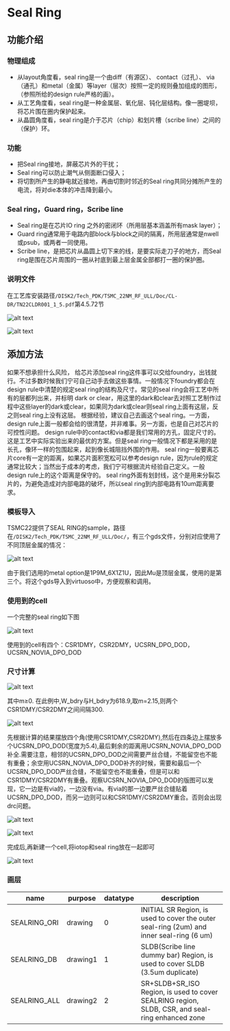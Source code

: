 # Seal Ring

## 功能介绍

### 物理组成

- 从layout角度看，seal ring是一个由diff（有源区）、 contact（过孔）、 via（通孔）和metal（金属）等layer（层次）按照一定的规则叠加组成的图形，（参照所给的design rule严格的画）。
- 从工艺角度看，seal ring是一种金属层、氧化层、钝化层结构。像一圈堤坝，将芯片围在圈内保护起来。
- 从晶圆角度看，seal ring是介于芯片（chip）和划片槽（scribe line）之间的（保护）环。

### 功能

- 把Seal ring接地，屏蔽芯片外的干扰；
- Seal ring可以防止潮气从侧面断口侵入；
- 将切割所产生的静电就近接地，再由切割时邻近的Seal ring共同分摊所产生的电流，将对die本体的冲击降到最小。

### Seal ring，Guard ring，Scribe line

- Seal ring是在芯片IO ring 之外的密闭环（所用层基本涵盖所有mask layer）；
- Guard ring通常用于电路内部block与block之间的隔离，所用层通常是nwell 或psub，或两者一同使用。
- Scribe line，是把芯片从晶圆上切下来的线，是要实际走刀子的地方，而Seal ring是围在芯片周围的一圈从衬底到最上层金属全部都打一圈的保护圈。

### 说明文件

在工艺库安装路径`/DISK2/Tech_PDK/TSMC_22NM_RF_ULL/Doc/CL-DR/TN22CLDR001_1_5.pdf`第4.5.72节

![alt text](images/image-49.png)

![alt text](images/image-42.png)

## 添加方法

如果不想承担什么风险， 给芯片添加seal ring这件事可以交给foundry，出钱就行。不过多数时候我们宁可自己动手去做这些事情。一般情况下foundry都会在design rule中清楚的规定seal ring的结构及尺寸。常见的seal ring会将工艺中所有的层都列出来，并标明 dark or clear，用这里的dark和clear去对照工艺制作过程中这些layer的dark或clear，如果同为dark或clear则seal ring上面有这层，反之则seal ring上没有这层。
根据经验，建议自己去画这个seal ring。一方面，design rule上面一般都会给的很清楚，并非难事。另一方面，也是自己对芯片的可控性问题。
design rule中的contact和via都是我们常用的方孔，固定尺寸的。这是工艺中实际实验出来的最优的方案。但是seal ring一般情况下都是采用的是长孔，像环一样的包围起来，起到像长城阻挡外围的作用。
seal ring一般要离芯片core有一定的距离，如果芯片面积宽松可以参考design rule，因为rule的规定通常比较大；当然出于成本的考虑，我们宁可根据流片经验自己定义。一般design rule上的这个距离是保守的。
seal ring外面有划封线，这个是用来分裂芯片的，为避免造成对内部电路的破坏，所以seal ring到内部电路有10um距离要求。

### 模板导入

TSMC22提供了SEAL RING的sample，路径在`/DISK2/Tech_PDK/TSMC_22NM_RF_ULL/Doc/`，有三个gds文件，分别对应使用了不同顶层金属的情况：

![alt text](images/image-43.png)

由于我们选用的metal option是1P9M_6X1Z1U，因此Mu是顶层金属，使用的是第三个。将这个gds导入到virtuoso中，方便观察和调用。

### 使用到的cell

一个完整的seal ring如下图

![alt text](images/image-44.png)

使用到的cell有四个：CSR1DMY，CSR2DMY，UCSRN_DPO_DOD，UCSRN_NOVIA_DPO_DOD

### 尺寸计算

![alt text](images/image-45.png)

其中m≥0.
在此例中,W_bdry与H_bdry为618.9,取m=2.15,则两个CSR1DMY/CSR2DMY之间间隔300.

![alt text](images/image-46.png)

先根据计算的结果摆放四个角(使用CSR1DMY,CSR2DMY),然后在四条边上摆放多个UCSRN_DPO_DOD(宽度为5.4),最后剩余的距离用UCSRN_NOVIA_DPO_DOD补全.需要注意，相邻的UCSRN_DPO_DOD之间需要严丝合缝，不能留空也不能有重叠；余空用UCSRN_NOVIA_DPO_DOD补齐的时候，需要和最后一个UCSRN_DPO_DOD严丝合缝，不能留空也不能重叠，但是可以和CSR1DMY/CSR2DMY有重叠。观察UCSRN_NOVIA_DPO_DOD的版图可以发现，它一边是有via的，一边没有via。有via的那一边要严丝合缝贴着UCSRN_DPO_DOD，而另一边则可以和CSR1DMY/CSR2DMY重合。否则会出现drc问题。

![alt text](images/image-67.png)

![alt text](images/image-47.png)

完成后,再新建一个cell,将iotop和seal ring放在一起即可

![alt text](images/image-48.png)

### 画层

|name|purpose|datatype|description|
|--|--|--|--|
|SEALRING_ORI|drawing|0|INITIAL SR Region, is used to cover the outer seal-ring (2um) and inner seal-ring (6 um)|
|SEALRING_DB|drawing1|1|SLDB(Scribe line dummy bar) Region, is used to cover SLDB (3.5um duplicate)|
|SEALRING_ALL|drawing2|2|SR+SLDB+SR_ISO Region, is used to cover SEALRING region, SLDB, CSR, and seal-ring enhanced zone|
